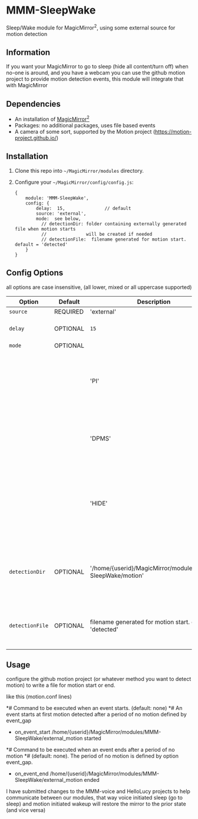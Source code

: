 # MMM-SleepWake

Sleep/Wake module for MagicMirror<sup>2</sup>, using some external source for motion detection 

## Information

If you want your MagicMirror to go to sleep (hide all content/turn off) when no-one is around, and you have a webcam
you can use the github motion project to provide motion detection events, this module will integrate that with MagicMirror


## Dependencies

* An installation of [MagicMirror<sup>2</sup>](https://github.com/MichMich/MagicMirror)
* Packages: no additional packages, uses file based events
* A camera of some sort, supported by the Motion project (https://motion-project.github.io/)


## Installation

1. Clone this repo into `~/MagicMirror/modules` directory.

1. Configure your `~/MagicMirror/config/config.js`:

    ```
    {
        module: 'MMM-SleepWake',
        config: {
            delay:  15,               // default
            source: 'external',
            mode:  see below,
              // detectionDir: folder containing externally generated file when motion starts
              //               will be created if needed
              // detectionFile:  filename generated for motion start. default = 'detected'
        }
    }
    ```

## Config Options

all options are case insensitive, (all lower, mixed or all uppercase supported)

| **Option** | **Default** | **Description** | **Info** 
| --- | --- | --- | --- |
| `source` | REQUIRED | 'external' | |
| `delay` | OPTIONAL | `15` | amount of time with no motion before sleeping|
| `mode` | OPTIONAL | |
|        |          |'PI' |  use the tvservice command available on Raspberry pi to turn off the HDMI monitor source 
|  |  | 'DPMS' |  use the exec DMPS command to turn off the monitor source (not on pi, or not hdmi)
|  |  | 'HIDE' |  hide all module content, if display is on EnergyStar device that shows ugly 'no signal' screen for the other two choices (default)
| `detectionDir` | OPTIONAL | '/home/{userid}/MagicMirror/modules/MMM-SleepWake/motion'  |  the path to the folder that will received the motion notification files from the external_motion script
| `detectionFile` | OPTIONAL|  filename generated for motion start. default = 'detected' | the name of the file in the detectionDir folder that indicates motion started

## Usage

configure the github motion project (or whatever method you want to detect motion) to write a file for motion start or end. 

like this (motion.conf lines)

*# Command to be executed when an event starts. (default: none)
*# An event starts at first motion detected after a period of no motion defined by event_gap
* on_event_start /home/{userid}/MagicMirror/modules/MMM-SleepWake/external_motion started

*# Command to be executed when an event ends after a period of no motion
*# (default: none). The period of no motion is defined by option event_gap.
* on_event_end /home/{userid}/MagicMirror/modules/MMM-SleepWake/external_motion ended

I have submitted changes to the MMM-voice and HelloLucy projects to help communicate between our modules,
that way voice initiated sleep (go to sleep) and motion initiated wakeup will restore the mirror to the prior state (and vice versa)

